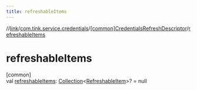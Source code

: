 ```yaml
---
title: refreshableItems
---
```

//[link](../../../index.html)/[com.tink.service.credentials](../index.html)/[[common]CredentialsRefreshDescriptor](index.html)/[refreshableItems](refreshable-items.html)



# refreshableItems



[common]\
val [refreshableItems](refreshable-items.html): [Collection](https://kotlinlang.org/api/latest/jvm/stdlib/kotlin.collections/-collection/index.html)&lt;[RefreshableItem](../../com.tink.model.credentials/[common]-refreshable-item/index.html)&gt;? = null




